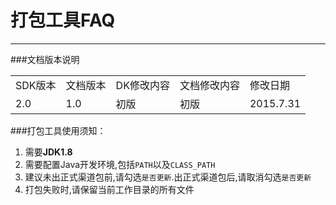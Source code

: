 # 打包工具FAQ
---
###文档版本说明
<table>
<tr>
<td>SDK版本</td><td>文档版本</td> <td>DK修改内容</td> <td>文档修改内容</td> <td>修改日期</td>  
</tr>
<tr>
<td>2.0 </td><td>1.0</td> <td>初版</td> <td>初版</td> <td>2015.7.31</td>
</tr>
</table>

###打包工具使用须知：

1.	需要**JDK1.8**
2.	需要配置Java开发环境,包括`PATH`以及`CLASS_PATH`
3.	建议未出正式渠道包前,请勾选`是否更新`.出正式渠道包后,请取消勾选`是否更新`
4.	打包失败时,请保留当前工作目录的所有文件
